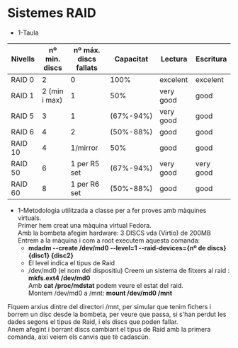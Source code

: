 # Sistemes RAID
* 1-Taula

Nivells | nº min. discs | nº máx. discs fallats  | Capacitat    | Lectura    | Escritura  |
------- | --------------| -----------------------| ------------ | -----------|------------|
RAID 0  | 2             | 0                      | 100%         | excelent   | excelent   |
RAID 1  | 2 (min i max) | 1                      | 50%          | very good  | good       |
RAID 5  | 3             | 1                      | (67%-94%)    | very good  | good       |
RAID 6  | 4             | 2                      | (50%-88%)    | good       | good       |
RAID 10 | 4             | 1/mirror               | 50%          | good       | good       |
RAID 50 | 6             | 1 per R5 set           | (67%-94%)    | very good  | very good  |
RAID 60 | 8             | 1 per R6 set           | (50%-88%)    | good       | good       |

* 1-Metodologia utilitzada a classe per a fer proves amb màquines virtuals.  
Primer hem creat una màquina virtual Fedora.  
Amb la bombeta afegim hardware: 3 DISCS vda (Virtio) de 200MB  
Entrem a la màquina i com a root executem aquesta comanda:  
  - **mdadm --create /dev/md0 --level=1 --raid-devices={nº de discs} {disc1} {disc2}**
  - El level indica el tipus de Raid
  - /dev/md0 (el nom del dispositiu)
Creem un sistema de fitxers al raid : **mkfs.ext4 /dev/md0**  
Amb **cat /proc/mdstat** podem veure el estat del raid.  
Montem /dev/md0 a /mnt: **mount /dev/md0 /mnt**  

Fiquem arxius dintre del directori /mnt, per simular que tenim fichers i borrem un disc desde la bombeta, per veure que passa, si s'han perdut les dades segons el tipus de Raid, i els discs que poden fallar.  
Anem afegint i borrant discs cambiant el tipus de Raid amb la primera comanda, així veiem els canvis que tè cadascún.
